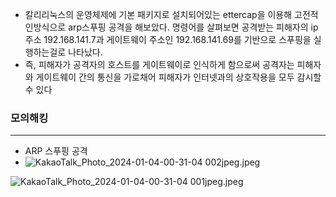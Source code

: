 - 칼리리눅스의 운영체제에 기본 패키지로 설치되어있는 ettercap을 이용해 고전적인방식으로 arp스푸핑 공격을 해보았다. 명령어를 살펴보면 공격받는 피해자의 ip주소 192.168.141.7과 게이트웨이 주소인 192.168.141.69를 기반으로 스푸핑을 실행하는걸로 나타났다.
- 즉, 피해자가 공격자의 호스트를 게이트웨이로 인식하게 함으로써 공격자는 피해자와 게이트웨이 간의 통신을 가로채어 피해자가 인터넷과의 상호작용을 모두 감시할 수 있다
### 모의해킹

---

- ARP 스푸핑 공격
- ![KakaoTalk_Photo_2024-01-04-00-31-04 002jpeg.jpeg](https://prod-files-secure.s3.us-west-2.amazonaws.com/6362a639-f970-427d-8bf9-8fdcbb0a3451/4c6aee91-bcfc-4d78-a384-31b4150ca78b/KakaoTalk_Photo_2024-01-04-00-31-04_002jpeg.jpeg)

![KakaoTalk_Photo_2024-01-04-00-31-04 001jpeg.jpeg](https://prod-files-secure.s3.us-west-2.amazonaws.com/6362a639-f970-427d-8bf9-8fdcbb0a3451/2a8e98ad-5ab7-4d15-981a-a0a85d7a3995/KakaoTalk_Photo_2024-01-04-00-31-04_001jpeg.jpeg)

